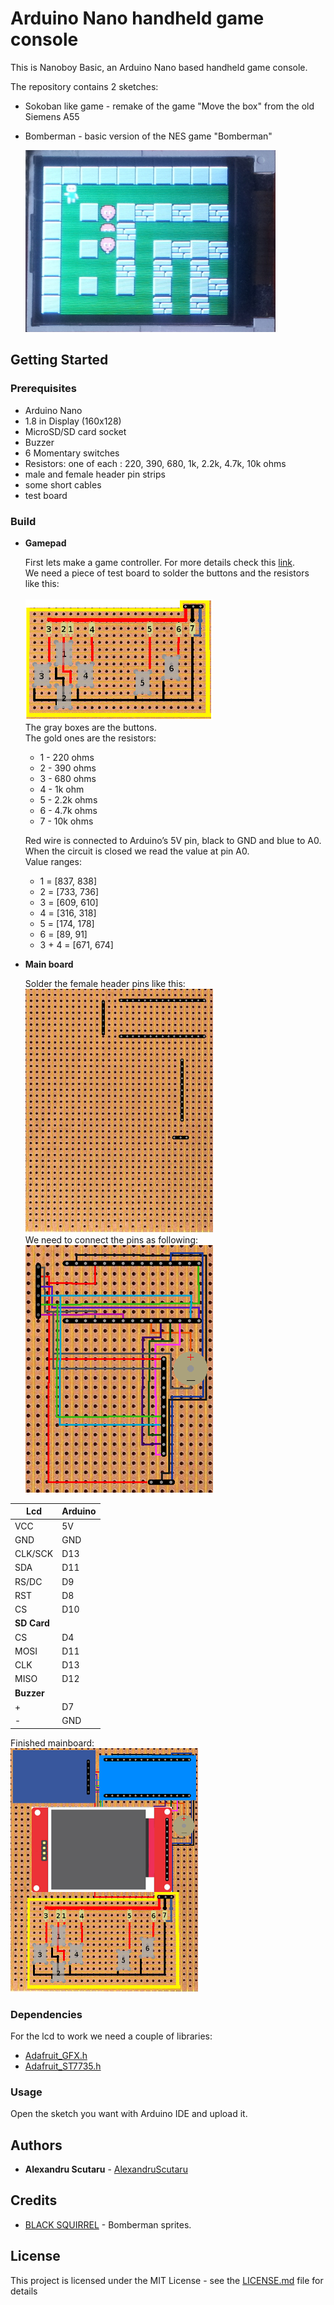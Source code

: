 # Arduino Nano handheld game console

This is Nanoboy Basic, an Arduino Nano based handheld game console.

The repository contains 2 sketches:

* Sokoban like game - remake of the game "Move the box" from the old Siemens A55
* Bomberman - basic version of the NES game "Bomberman"

    ![](Readme-res/bomberman.jpg)

## Getting Started

### Prerequisites

* Arduino Nano
* 1.8 in Display (160x128)
* MicroSD/SD card socket
* Buzzer
* 6 Momentary switches
* Resistors: one of each : 220, 390, 680, 1k, 2.2k, 4.7k, 10k ohms
* male and female header pin strips
* some short cables
* test board

### Build

* **Gamepad**

    First lets make a game controller.
For more details check this [link](http://forum.arduino.cc/index.php?topic=8558.0).</br>
We need a piece of test board to solder the buttons and the resistors like this:</br></br>
![](Readme-res/buttons.png)</br>
The gray boxes are the buttons.</br>
The gold ones are the resistors:

  * 1 - 220 ohms
  * 2 - 390 ohms
  * 3 - 680 ohms
  * 4 - 1k ohm
  * 5 - 2.2k ohms
  * 6 - 4.7k ohms
  * 7 - 10k ohms

  Red wire is connected to Arduino’s 5V pin, black to GND and blue to A0.</br>
When the circuit is closed we read the value at pin A0.</br> Value ranges:

  * 1 = [837, 838]</br>
  * 2 = [733, 736]</br>
  * 3 = [609, 610]</br>
  * 4 = [316, 318]</br>
  * 5 = [174, 178]</br>
  * 6 = [89, 91]</br>
  * 3 + 4 = [671, 674]

* **Main board**

    Solder the female header pins like this:</br>
![](Readme-res/mainboard1.png)</br>
We need to connect the pins as following:</br>
![](Readme-res/mainboard2.png)

| **Lcd** | **Arduino** |
| --- | --- |
| VCC | 5V |
| GND | GND |
| CLK/SCK | D13 |
| SDA | D11 |
| RS/DC | D9 |
| RST | D8 |
| CS | D10 |
|**SD Card** ||
|CS | D4 |
|MOSI | D11 |
|CLK | D13 |
|MISO | D12 |
|**Buzzer** ||
|+ | D7 |
|- | GND|

Finished mainboard:</br>
![](Readme-res/mainboard3.png)

### Dependencies

For the lcd to work we need a couple of libraries:

* [Adafruit_GFX.h](https://github.com/adafruit/Adafruit-GFX-Library)
* [Adafruit_ST7735.h](https://github.com/adafruit/Adafruit-ST7735-Library)

### Usage

Open the sketch you want with Arduino IDE and upload it.

## Authors

* **Alexandru Scutaru** -  [AlexandruScutaru](https://github.com/AlexandruScutaru)

## Credits

* [BLACK SQUIRREL](https://www.spriters-resource.com/nes/bomberman/sheet/7884/) - Bomberman sprites.

## License

This project is licensed under the MIT License - see the [LICENSE.md](LICENSE.md) file for details
